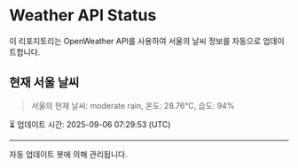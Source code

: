 
# Weather API Status

이 리포지토리는 OpenWeather API를 사용하여 서울의 날씨 정보를 자동으로 업데이트합니다.

## 현재 서울 날씨
> 서울의 현재 날씨: moderate rain, 온도: 28.76°C, 습도: 94%

⏳ 업데이트 시간: 2025-09-06 07:29:53 (UTC)

---
자동 업데이트 봇에 의해 관리됩니다.
